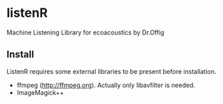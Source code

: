 # listenR
Machine Listening Library for ecoacoustics by Dr.Offig

## Install
ListenR requires some external libraries to be present before installation.
- ffmpeg (http://ffmpeg.org). Actually only libavfilter is needed.
- ImageMagick++
